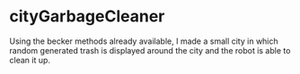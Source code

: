 # cityGarbageCleaner
Using the becker methods already available, I made a small city in which random generated trash is displayed around the city and the robot is able to clean it up.
